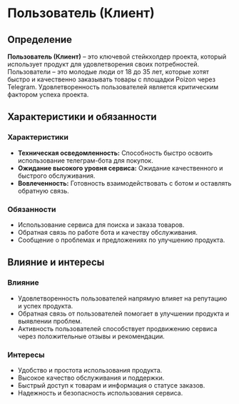 # Пользователь (Клиент)

## Определение
**Пользователь (Клиент)** – это ключевой стейкхолдер проекта, который использует продукт для удовлетворения своих потребностей. Пользователи – это молодые люди от 18 до 35 лет, которые хотят быстро и качественно заказывать товары с площадки Poizon через Telegram. Удовлетворенность пользователей является критическим фактором успеха проекта.

## Характеристики и обязанности

### Характеристики
- **Техническая осведомленность:** Способность быстро освоить использование телеграм-бота для покупок.
- **Ожидание высокого уровня сервиса:** Ожидание качественного и быстрого обслуживания.
- **Вовлеченность:** Готовность взаимодействовать с ботом и оставлять обратную связь.

### Обязанности
- Использование сервиса для поиска и заказа товаров.
- Обратная связь по работе бота и качеству обслуживания.
- Сообщение о проблемах и предложениях по улучшению продукта.

## Влияние и интересы

### Влияние
- Удовлетворенность пользователей напрямую влияет на репутацию и успех продукта.
- Обратная связь от пользователей помогает в улучшении продукта и выявлении проблем.
- Активность пользователей способствует продвижению сервиса через положительные отзывы и рекомендации.

### Интересы
- Удобство и простота использования продукта.
- Высокое качество обслуживания и поддержки.
- Быстрый доступ к товарам и информация о статусе заказов.
- Надежность и безопасность использования сервиса.

